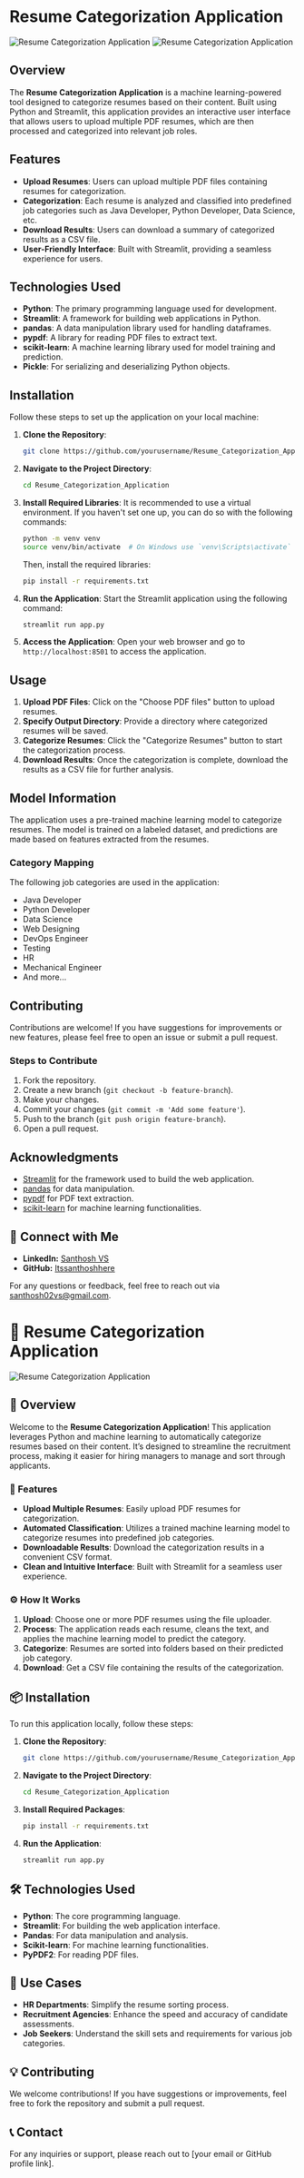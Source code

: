 # Resume Categorization Application

![Resume Categorization Application](https://via.placeholder.com/1000x100.png?text=Resume+Categorization+Application)
![Resume Categorization Application](https://github.com/Itssanthoshhere/Resume-Categorization-Application/blob/main/Sample%20Interface.png?raw=true)

## Overview

The **Resume Categorization Application** is a machine learning-powered tool designed to categorize resumes based on their content. Built using Python and Streamlit, this application provides an interactive user interface that allows users to upload multiple PDF resumes, which are then processed and categorized into relevant job roles.

## Features

- **Upload Resumes**: Users can upload multiple PDF files containing resumes for categorization.
- **Categorization**: Each resume is analyzed and classified into predefined job categories such as Java Developer, Python Developer, Data Science, etc.
- **Download Results**: Users can download a summary of categorized results as a CSV file.
- **User-Friendly Interface**: Built with Streamlit, providing a seamless experience for users.

## Technologies Used

- **Python**: The primary programming language used for development.
- **Streamlit**: A framework for building web applications in Python.
- **pandas**: A data manipulation library used for handling dataframes.
- **pypdf**: A library for reading PDF files to extract text.
- **scikit-learn**: A machine learning library used for model training and prediction.
- **Pickle**: For serializing and deserializing Python objects.

## Installation

Follow these steps to set up the application on your local machine:

1. **Clone the Repository**:
   ```bash
   git clone https://github.com/yourusername/Resume_Categorization_Application.git
   ```

2. **Navigate to the Project Directory**:
   ```bash
   cd Resume_Categorization_Application
   ```

3. **Install Required Libraries**:
   It is recommended to use a virtual environment. If you haven't set one up, you can do so with the following commands:
   ```bash
   python -m venv venv
   source venv/bin/activate  # On Windows use `venv\Scripts\activate`
   ```
   Then, install the required libraries:
   ```bash
   pip install -r requirements.txt
   ```

4. **Run the Application**:
   Start the Streamlit application using the following command:
   ```bash
   streamlit run app.py
   ```

5. **Access the Application**:
   Open your web browser and go to `http://localhost:8501` to access the application.

## Usage

1. **Upload PDF Files**: Click on the "Choose PDF files" button to upload resumes.
2. **Specify Output Directory**: Provide a directory where categorized resumes will be saved.
3. **Categorize Resumes**: Click the "Categorize Resumes" button to start the categorization process.
4. **Download Results**: Once the categorization is complete, download the results as a CSV file for further analysis.

## Model Information

The application uses a pre-trained machine learning model to categorize resumes. The model is trained on a labeled dataset, and predictions are made based on features extracted from the resumes.

### Category Mapping

The following job categories are used in the application:
- Java Developer
- Python Developer
- Data Science
- Web Designing
- DevOps Engineer
- Testing
- HR
- Mechanical Engineer
- And more...

## Contributing

Contributions are welcome! If you have suggestions for improvements or new features, please feel free to open an issue or submit a pull request.

### Steps to Contribute
1. Fork the repository.
2. Create a new branch (`git checkout -b feature-branch`).
3. Make your changes.
4. Commit your changes (`git commit -m 'Add some feature'`).
5. Push to the branch (`git push origin feature-branch`).
6. Open a pull request.

## Acknowledgments

- [Streamlit](https://streamlit.io) for the framework used to build the web application.
- [pandas](https://pandas.pydata.org) for data manipulation.
- [pypdf](https://pypdf2.readthedocs.io/en/latest/) for PDF text extraction.
- [scikit-learn](https://scikit-learn.org) for machine learning functionalities.
  
## 🔗 Connect with Me
- **LinkedIn:** [Santhosh VS](https://www.linkedin.com/in/thesanthoshvs/)
- **GitHub:** [Itssanthoshhere](https://github.com/Itssanthoshhere)

For any questions or feedback, feel free to reach out via [santhosh02vs@gmail.com](santhosh02vs@gmail.com).





# 📄 Resume Categorization Application

![Resume Categorization Application](https://github.com/yourusername/Resume_Categorization_Application/blob/main/resume_categorization.png)

## 🚀 Overview

Welcome to the **Resume Categorization Application**! This application leverages Python and machine learning to automatically categorize resumes based on their content. It’s designed to streamline the recruitment process, making it easier for hiring managers to manage and sort through applicants.

### 🌟 Features

- **Upload Multiple Resumes**: Easily upload PDF resumes for categorization.
- **Automated Classification**: Utilizes a trained machine learning model to categorize resumes into predefined job categories.
- **Downloadable Results**: Download the categorization results in a convenient CSV format.
- **Clean and Intuitive Interface**: Built with Streamlit for a seamless user experience.

### ⚙️ How It Works

1. **Upload**: Choose one or more PDF resumes using the file uploader.
2. **Process**: The application reads each resume, cleans the text, and applies the machine learning model to predict the category.
3. **Categorize**: Resumes are sorted into folders based on their predicted job category.
4. **Download**: Get a CSV file containing the results of the categorization.

## 📦 Installation

To run this application locally, follow these steps:

1. **Clone the Repository**:
   ```bash
   git clone https://github.com/yourusername/Resume_Categorization_Application.git
   ```
2. **Navigate to the Project Directory**:
   ```bash
   cd Resume_Categorization_Application
   ```
3. **Install Required Packages**:
   ```bash
   pip install -r requirements.txt
   ```
4. **Run the Application**:
   ```bash
   streamlit run app.py
   ```

## 🛠️ Technologies Used

- **Python**: The core programming language.
- **Streamlit**: For building the web application interface.
- **Pandas**: For data manipulation and analysis.
- **Scikit-learn**: For machine learning functionalities.
- **PyPDF2**: For reading PDF files.

## 🎯 Use Cases

- **HR Departments**: Simplify the resume sorting process.
- **Recruitment Agencies**: Enhance the speed and accuracy of candidate assessments.
- **Job Seekers**: Understand the skill sets and requirements for various job categories.

## 💡 Contributing

We welcome contributions! If you have suggestions or improvements, feel free to fork the repository and submit a pull request.

## 📞 Contact

For any inquiries or support, please reach out to [your email or GitHub profile link].
